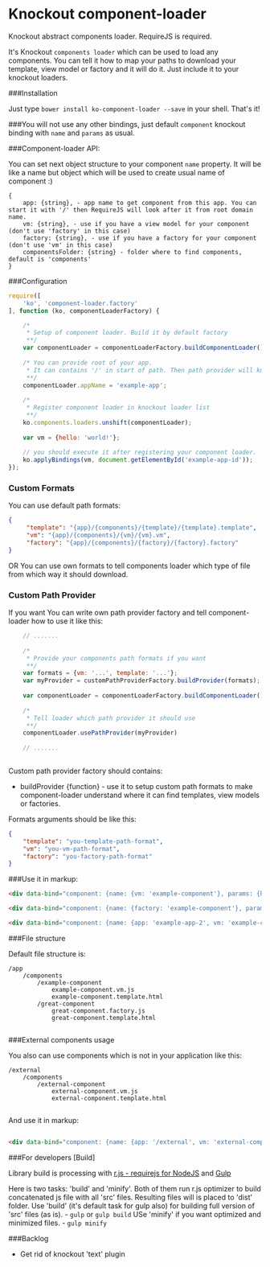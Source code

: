 # Knockout component-loader
Knockout abstract components loader. RequireJS is required.

It's Knockout `components loader` which can be used to load any components. You can tell it how to map your paths to download your template, view model or factory and it will do it. Just include it to your knockout loaders.

###Installation

Just type ```bower install ko-component-loader --save``` in your shell. That's it!

###You will not use any other bindings, just default `component` knockout binding with `name` and `params` as usual.

###Component-loader API:

You can set next object structure to your component `name` property. It will be like a name but object which will be used to create usual name of component :)
```
{
    app: {string}, - app name to get component from this app. You can start it with '/' then RequireJS will look after it from root domain name.
    vm: {string}, - use if you have a view model for your component (don't use 'factory' in this case)
    factory: {string}, - use if you have a factory for your component (don't use 'vm' in this case)
    componentsFolder: {string} - folder where to find components, default is 'components'
}
```

###Configuration

```javascript
require([
    'ko', 'component-loader.factory'
], function (ko, componentLoaderFactory) {

    /*
     * Setup of component loader. Build it by default factory
     **/
    var componentLoader = componentLoaderFactory.buildComponentLoader();
    
    /* You can provide root of your app.
     * It can contains '/' in start of path. Then path provider will know that you want to load js file from root of your domain.
     **/
    componentLoader.appName = 'example-app';
    
    /*
     * Register component loader in knockout loader list
     **/
    ko.components.loaders.unshift(componentLoader);
  
    var vm = {hello: 'world!'};
    
    // you should execute it after registering your component loader.
    ko.applyBindings(vm, document.getElementById('example-app-id'));
});

```
### Custom Formats
You can use default path formats:
```json
{
     "template": "{app}/{components}/{template}/{template}.template",
     "vm": "{app}/{components}/{vm}/{vm}.vm",
     "factory": "{app}/{components}/{factory}/{factory}.factory"
}

```
OR You can use own formats to tell components loader which type of file from which way it should download.

### Custom Path Provider
If you want You can write own path provider factory and tell component-loader how to use it like this:

```javascript
    // .......  
      
    /* 
     * Provide your components path formats if you want
     **/
    var formats = {vm: '...', template: '...'};
    var myProvider = customPathProviderFactory.buildProvider(formats);
    
    var componentLoader = componentLoaderFactory.buildComponentLoader();
    
    /* 
     * Tell loader which path provider it should use
     **/
    componentLoader.usePathProvider(myProvider)
    
    // .......
    
```

Custom path provider factory should contains:
    
* buildProvider {function} - use it to setup custom path formats to make component-loader understand where it can find templates, view models or factories. 

Formats arguments should be like this: 
```json
{
    "template": "you-template-path-format",
    "vm": "you-vm-path-format",
    "factory": "you-factory-path-format"
}
```

###Use it in markup:

```html
<div data-bind="component: {name: {vm: 'example-component'}, params: {hello: 'world'}}"></div>

<div data-bind="component: {name: {factory: 'example-component'}, params: {hello: 'world'}}"></div>

<div data-bind="component: {name: {app: 'example-app-2', vm: 'example-component'}, params: {hello: 'world'}}"></div>
```

###File structure

Default file structure is:

```
/app
    /components
        /example-component
            example-component.vm.js
            example-component.template.html
        /great-component
            great-component.factory.js
            great-component.template.html
            
```

###External components usage

You also can use components which is not in your application like this:

```
/external
    /components
        /external-component
            external-component.vm.js
            external-component.template.html
            
```

And use it in markup:

```html

<div data-bind="component: {name: {app: '/external', vm: 'external-component'}, params: {hello: 'world'}}"></div>

```

###For developers [Build]

Library build is processing with [r.js - requirejs for NodeJS](https://github.com/jrburke/r.js) and [Gulp](https://github.com/gulpjs/gulp)

Here is two tasks: 'build' and 'minify'. Both of them run r.js optimizer to build concatenated js file with all 'src' files. 
Resulting files will is placed to 'dist' folder. 
Use 'build' (it's default task for gulp also) for building full version of 'src' files (as is). - ```gulp``` or ```gulp build```
USe 'minify' if you want optimized and minimized files. - ```gulp minify```

###Backlog

* Get rid of knockout 'text' plugin
